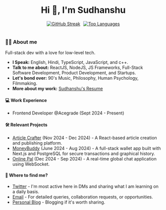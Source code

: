 <h1 align="center">Hi 👋, I&#39;m Sudhanshu</h1>

<div align="center" style="display: flex; justify-content: center; gap: 10px;">
  <a href="https://github.com/SXsid">
    <img src="https://github-readme-streak-stats.herokuapp.com?user=SXsid&theme=tokyonight&hide_border=true&card_width=400&card_height=190&hide_longest_streak=true" alt="GitHub Streak" />
  </a>
  <a href="https://github.com/SXsid">
    <img src="https://github-readme-stats.vercel.app/api/top-langs/?username=SXsid&layout=compact&langs_count=8&card_width=400&theme=tokyonight" alt="Top Languages" />
  </a>
</div>

<br />

### 👋🏻 About me
Full-stack dev with a love for low-level tech.

* **I Speak:** English, Hindi, TypeScript, JavaScript, and c++.
* **Talk to me about:** ReactJS, NodeJS, JS Frameworks, Full-Stack Software Development, Product Development, and Startups.
* **Let&#39;s bond over:** 90&#39;s Music, Philosophy, Human Psychology, Filmmaking.
* **More about my work:** [Sudhanshu&#39;s Resume](https://drive.google.com/file/d/17YVTS0Z2LATFaGXdSBbHV-280d1kXKfP/view)

#### 💻 Work Experience
* Frontend Developer @Acegrade (Sept 2024 - Present)

#### 🛠️ Relevant Projects
* [Article Crafter](https://article-crafter.vercel.app/) (Nov 2024 - Dec 2024) - A React-based article creation and publishing platform.
* [MoneyBuddy](https://moneybuddyx.vercel.app/graph) (June 2024 - Aug 2024) - A full-stack wallet app built with Next.js and PostgreSQL for secure transactions and graphical history.
* [Online Pal](https://onlinepal.vercel.app/) (Dec 2024 - Sep 2024) - A real-time global chat application using WebSocket.

#### 👀 Where to find me?
* [Twitter](https://x.com/noobtwts) - I&#39;m most active here in DMs and sharing what I am learning on a daily basis.
* [Email](mailto:contact.sidshekhar@gmail.com) - For detailed queries, collaboration requests, or opportunities.
* [Personal Blog](https://dev.to/sid04) - Blogging if it&#39;s worth sharing.
